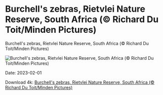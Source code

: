 # Burchell's zebras, Rietvlei Nature Reserve, South Africa (© Richard Du Toit/Minden Pictures)

Burchell's zebras, Rietvlei Nature Reserve, South Africa (© Richard Du Toit/Minden Pictures)

![Burchell's zebras, Rietvlei Nature Reserve, South Africa (© Richard Du Toit/Minden Pictures)](https://bing.com/th?id=OHR.ZebraTrio_EN-US4742257683_UHD.jpg&w=1024&h=576)

Date: 2023-02-01

Download 4k: [Burchell's zebras, Rietvlei Nature Reserve, South Africa (© Richard Du Toit/Minden Pictures)](https://bing.com/th?id=OHR.ZebraTrio_EN-US4742257683_UHD.jpg)

